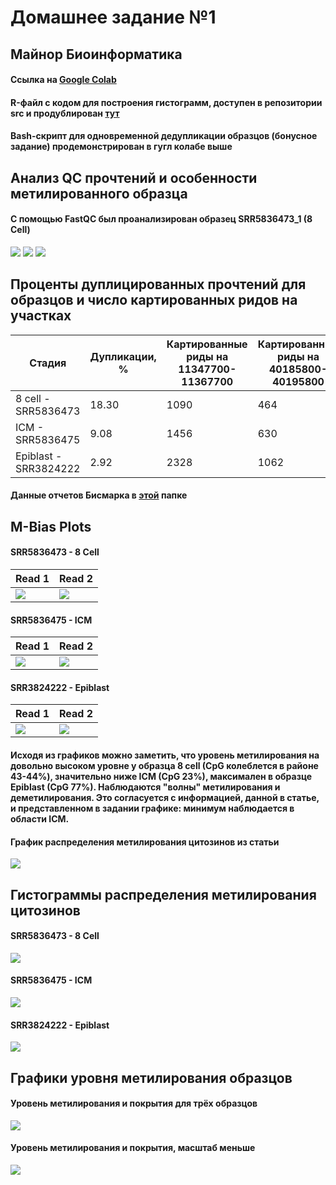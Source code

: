# Домашнее задание №1 
## Майнор Биоинформатика
#### Ссылка на [Google Colab](https://colab.research.google.com/drive/1h8O9nEpemlNGFgMil5XEJfAG4H70XmK2?usp=sharing)
#### R-файл с кодом для построения гистограмм, доступен в репозитории src и продублирован [тут](https://github.com/dannygrig/hse_hw1_meth/blob/main/src/dz1_meth.R)
#### Bash-скрипт для одновременной дедупликации образцов (бонусное задание) продемонстрирован в гугл колабе выше
## Анализ QC прочтений и особенности метилированного образца
#### С помощью FastQC был проанализирован образец SRR5836473_1  (8 Cell)
 ![](https://github.com/dannygrig/hse_hw1_meth/blob/main/images/gc_dist.png)
 ![](https://github.com/dannygrig/hse_hw1_meth/blob/main/images/seq_content.png)
 ![](https://github.com/dannygrig/hse_hw1_meth/blob/main/images/seq_dup_lvl.png)
## Проценты дуплицированных прочтений для образцов и число картированных ридов на участках
| Стадия | Дупликации, % | Картированные риды на 11347700-11367700 | Картированные риды на 40185800-40195800 |
| --- | --- | --- | --- |
| 8 cell - SRR5836473 | 18.30 | 1090 | 464 |
| ICM - SRR5836475 | 9.08 | 1456 | 630 |
| Epiblast - SRR3824222 | 2.92 | 2328 | 1062 |
#### Данные отчетов Бисмарка в [этой](https://github.com/dannygrig/hse_hw1_meth/tree/main/data) папке
## M-Bias Plots
#### SRR5836473 - 8 Cell
| Read 1  | Read 2 |
| ------------- | ------------- |
| ![](https://github.com/dannygrig/hse_hw1_meth/blob/main/images/Bismark%20M-bias%20Read%201%208%20cell.png)  | ![](https://github.com/dannygrig/hse_hw1_meth/blob/main/images/Bismark%20M-bias%20Read%202%208%20cell.png)  |
#### SRR5836475 - ICM
| Read 1  | Read 2 |
| ------------- | ------------- |
| ![](https://github.com/dannygrig/hse_hw1_meth/blob/main/images/Bismark%20M-bias%20Read%201%20ICM.png)  | ![](https://github.com/dannygrig/hse_hw1_meth/blob/main/images/Bismark%20M-bias%20Read%202%20ICM.png)  |
#### SRR3824222 - Epiblast
| Read 1  | Read 2 |
| ------------- | ------------- |
| ![](https://github.com/dannygrig/hse_hw1_meth/blob/main/images/Bismark%20M-bias%20Read%201%20Epiblast.png)  | ![](https://github.com/dannygrig/hse_hw1_meth/blob/main/images/Bismark%20M-bias%20Read%202%20Epiblast.png)  |
#### Исходя из графиков можно заметить, что уровень метилирования на довольно высоком уровне у образца 8 cell (CpG колеблется в районе 43-44%), значительно ниже ICM (CpG 23%), максимален в образце Epiblast (CpG 77%). Наблюдаются "волны" метилирования и деметилирования. Это согласуется с информацией, данной в статье, и представленном в задании графике: минимум наблюдается в области ICM.

#### График распределения метилирования цитозинов из статьи  
 ![](https://github.com/dannygrig/hse_hw1_meth/blob/main/images/article_meth.jpg)

## Гистограммы распределения метилирования цитозинов
#### **SRR5836473 - 8 Cell**
 ![](https://github.com/dannygrig/hse_hw1_meth/blob/main/images/graph_SRR5836473.png)
#### **SRR5836475 - ICM**
 ![](https://github.com/dannygrig/hse_hw1_meth/blob/main/images/graph_SRR5836475.png)
#### **SRR3824222 - Epiblast**
 ![](https://github.com/dannygrig/hse_hw1_meth/blob/main/images/graph_SRR3824222.png)
## Графики уровня метилирования образцов
#### **Уровень метилирования и покрытия для трёх образцов**
 ![](https://github.com/dannygrig/hse_hw1_meth/blob/main/images/image_cov%20(2).png)
#### **Уровень метилирования и покрытия, масштаб меньше**
 ![](https://github.com/dannygrig/hse_hw1_meth/blob/main/images/image_cov_.png)
